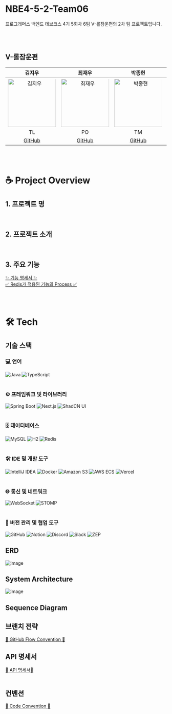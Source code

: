 # NBE4-5-2-Team06
프로그래머스 백엔드 데브코스 4기 5회차 6팀 V-롤잠운편의 2차 팀 프로젝트입니다.

<br/>
<br/>

## V-롤잠운편

|                                           김지우                                           |                                        최재우                                          |                                                        박종현                                                        |                                          박현모                                           |                                                        장선호                                                        
|:---------------------------------------------------------------------------------------:|:--------------------------------------------------------------------------------------:|:-----------------------------------------------------------------------------------------------------------------:|:--------------------------------------------------------------------------------------:|:-----------------------------------------------------------------------------------------------------------------:|
| <img src="https://avatars.githubusercontent.com/u/102517739?v=4" alt="김지우" width="150"> | <img src="https://avatars.githubusercontent.com/u/184979256?v=4" alt="최재우" width="150"> | <img src="https://avatars.githubusercontent.com/u/149856960?v=4" alt="박종현" width="150"> | <img src="https://avatars.githubusercontent.com/u/113406474?v=4" alt="박현모" width="150"> | <img src="https://avatars.githubusercontent.com/u/151692425?v=4" alt="장선호" width="150"> |
|                                         TL                                         |                                           PO                                          |                                                        TM                                                         |                                           TM                                          |                                                       TM                                                         |
|                          [GitHub]()                          |                         [GitHub]()                          |                                        [GitHub]()                                        |                         [GitHub]()                          |                                                    [GitHub]()                                                     |

<br/>
<br/>

# ☕ Project Overview

## 1. 프로젝트 명


<br/>

## 2. 프로젝트 소개


<br/>

## 3. 주요 기능
[✨ 기능 명세서 ✨]()<br/>
[✅ Redis가 적용된 기능의 Process ✅]()
 
<br/>
<br/>


# 🛠️ Tech

## 기술 스택
### 💻 언어
<div align="left">
  <img src="https://img.shields.io/badge/Java-007396?style=for-the-badge&logo=openjdk&logoColor=white" alt="Java" />
  <img src="https://img.shields.io/badge/TypeScript-3178C6?style=for-the-badge&logo=typescript&logoColor=white" alt="TypeScript" />
</div>

<br/>

### ⚙️ 프레임워크 및 라이브러리
<div align="left">
  <img src="https://img.shields.io/badge/Spring_Boot-6DB33F?style=for-the-badge&logo=springboot&logoColor=white" alt="Spring Boot" />
  <img src="https://img.shields.io/badge/Next.js-000000?style=for-the-badge&logo=nextdotjs&logoColor=white" alt="Next.js" />
  <img src="https://img.shields.io/badge/Shadcn_UI-111827?style=for-the-badge&logoColor=white" alt="ShadCN UI" />
</div>

<br/>

### 🗄️ 데이터베이스
<div align="left">
  <img src="https://img.shields.io/badge/MySQL-4479A1?style=for-the-badge&logo=mysql&logoColor=white" alt="MySQL" />
  <img src="https://img.shields.io/badge/H2-ACD3C7?style=for-the-badge&logo=h2&logoColor=white" alt="H2" />
  <img src="https://img.shields.io/badge/Redis-DC382D?style=for-the-badge&logo=redis&logoColor=white" alt="Redis" />
</div>

<br/>

### 🛠️ IDE 및 개발 도구
<div align="left">
  <img src="https://img.shields.io/badge/IntelliJ_IDEA-000000?style=for-the-badge&logo=intellijidea&logoColor=white" alt="IntelliJ IDEA" />
  <img src="https://img.shields.io/badge/Docker-2496ED?style=for-the-badge&logo=docker&logoColor=white" alt="Docker" />
  <img src="https://img.shields.io/badge/Amazon_S3-569A31?style=for-the-badge&logo=amazon-s3&logoColor=white" alt="Amazon S3" />
  <img src="https://img.shields.io/badge/AWS_ECS-232F3E?style=for-the-badge&logo=amazonaws&logoColor=white" alt="AWS ECS" />
  <img src="https://img.shields.io/badge/Vercel-000000?style=for-the-badge&logo=vercel&logoColor=white" alt="Vercel" />
</div>

<br/>

### 🌐 통신 및 네트워크
<div align="left">
  <img src="https://img.shields.io/badge/WebSocket-000000?style=for-the-badge&logo=websocket&logoColor=white" alt="WebSocket" />
  <img src="https://img.shields.io/badge/STOMP-82B541?style=for-the-badge&logoColor=white" alt="STOMP" />
</div>

<br/>

### 🔗 버전 관리 및 협업 도구
<div align="left">
  <img src="https://img.shields.io/badge/GitHub-181717?style=for-the-badge&logo=github&logoColor=white" alt="GitHub" />
  <img src="https://img.shields.io/badge/Notion-000000?style=for-the-badge&logo=notion&logoColor=white" alt="Notion" />
  <img src="https://img.shields.io/badge/Discord-5865F2?style=for-the-badge&logo=discord&logoColor=white" alt="Discord" />
  <img src="https://img.shields.io/badge/Slack-4A154B?style=for-the-badge&logo=slack&logoColor=white" alt="Slack" />
  <img src="https://img.shields.io/badge/ZEP-FF9E0F?style=for-the-badge&logoColor=white" alt="ZEP" />
</div>



## ERD
![image]()

## System Architecture
![image]()


## Sequence Diagram



## 브랜치 전략
[🔧 GitHub Flow Convention 🔧]()

## API 명세서
[🔖 API 명세서🔖 ]()
<br/>
<br/>

## 컨벤션

[📌 Code Convention 📌]()
